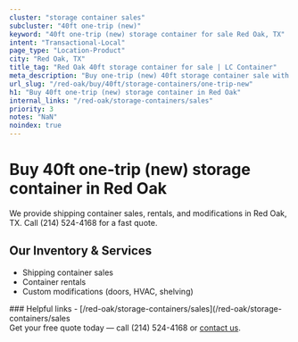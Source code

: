 ```yaml
---
cluster: "storage container sales"
subcluster: "40ft one-trip (new)"
keyword: "40ft one-trip (new) storage container for sale Red Oak, TX"
intent: "Transactional-Local"
page_type: "Location-Product"
city: "Red Oak, TX"
title_tag: "Red Oak 40ft storage container for sale | LC Container"
meta_description: "Buy one-trip (new) 40ft storage container sale with local delivery in Red Oak, TX. LC Container — local Since 2003. Request a fast quote today."
url_slug: "/red-oak/buy/40ft/storage-containers/one-trip-new"
h1: "Buy 40ft one-trip (new) storage container in Red Oak"
internal_links: "/red-oak/storage-containers/sales"
priority: 3
notes: "NaN"
noindex: true
---
```


# Buy 40ft one-trip (new) storage container in Red Oak

We provide shipping container sales, rentals, and modifications in Red Oak, TX. Call (214) 524-4168 for a fast quote.

## Our Inventory & Services
- Shipping container sales
- Container rentals
- Custom modifications (doors, HVAC, shelving)

<div data-section="internal-links">
### Helpful links
- [/red-oak/storage-containers/sales](/red-oak/storage-containers/sales
</div>

<div data-section="cta">
Get your free quote today — call (214) 524-4168 or <a href="/contact">contact us</a>.
</div>

<script type="application/ld+json">{"@context":"https://schema.org","@type":"FAQPage","mainEntity":[{"@type":"Question","name":"How much does delivery cost in Red Oak, TX?","acceptedAnswer":{"@type":"Answer","text":"Delivery costs vary by distance and container size. Most deliveries in Red Oak, TX range from $150-$300. Call (214) 524-4168 for an exact quote based on your specific location."}},{"@type":"Question","name":"Do you offer financing or payment plans?","acceptedAnswer":{"@type":"Answer","text":"We accept major credit cards, checks, and can discuss commercial terms for bulk purchases. Call (214) 524-4168 to discuss options."}},{"@type":"Question","name":"Can you customize containers in Red Oak, TX?","acceptedAnswer":{"@type":"Answer","text":"Yes — we perform modifications like doors, HVAC, insulation, and shelving. Request a custom quote at (214) 524-4168 or via our contact form."}}]}</script>
